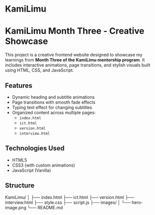 # KamiLimu
# KamiLimu Month Three - Creative Showcase

This project is a creative frontend website designed to showcase my learnings from **Month Three of the KamiLimu mentorship program**. It includes interactive animations, page transitions, and stylish visuals built using HTML, CSS, and JavaScript.

## Features

- Dynamic heading and subtitle animations
- Page transitions with smooth fade effects
- Typing text effect for changing subtitles
- Organized content across multiple pages:
  - `index.html`
  - `ict.html`
  - `version.html`
  - `interview.html`

## Technologies Used

- HTML5
- CSS3 (with custom animations)
- JavaScript (Vanilla)

## Structure
KamiLimu/
│
├── index.html
├── ict.html
├── version.html
├── interview.html
├── style.css
├── script.js
├── images/
│ └── hero-image.png
└── README.md

